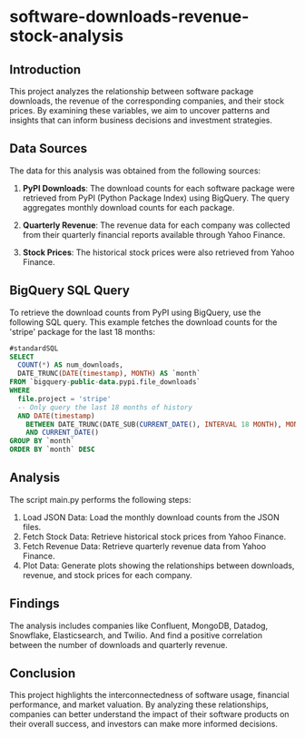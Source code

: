 # software-downloads-revenue-stock-analysis

## Introduction

This project analyzes the relationship between software package downloads, the revenue of the corresponding companies, and their stock prices. By examining these variables, we aim to uncover patterns and insights that can inform business decisions and investment strategies.

## Data Sources

The data for this analysis was obtained from the following sources:

1. **PyPI Downloads**: The download counts for each software package were retrieved from PyPI (Python Package Index) using BigQuery. The query aggregates monthly download counts for each package.

2. **Quarterly Revenue**: The revenue data for each company was collected from their quarterly financial reports available through Yahoo Finance.

3. **Stock Prices**: The historical stock prices were also retrieved from Yahoo Finance.

## BigQuery SQL Query

To retrieve the download counts from PyPI using BigQuery, use the following SQL query. This example fetches the download counts for the 'stripe' package for the last 18 months:

```sql
#standardSQL
SELECT
  COUNT(*) AS num_downloads,
  DATE_TRUNC(DATE(timestamp), MONTH) AS `month`
FROM `bigquery-public-data.pypi.file_downloads`
WHERE
  file.project = 'stripe'
  -- Only query the last 18 months of history
  AND DATE(timestamp)
    BETWEEN DATE_TRUNC(DATE_SUB(CURRENT_DATE(), INTERVAL 18 MONTH), MONTH)
    AND CURRENT_DATE()
GROUP BY `month`
ORDER BY `month` DESC
```
## Analysis

The script main.py performs the following steps:
1.	Load JSON Data: Load the monthly download counts from the JSON files.
2.	Fetch Stock Data: Retrieve historical stock prices from Yahoo Finance.
3.	Fetch Revenue Data: Retrieve quarterly revenue data from Yahoo Finance.
4.	Plot Data: Generate plots showing the relationships between downloads, revenue, and stock prices for each company.

## Findings

The analysis includes companies like Confluent, MongoDB, Datadog, Snowflake, Elasticsearch, and Twilio. 
And find a positive correlation between the number of downloads and quarterly revenue.

## Conclusion

This project highlights the interconnectedness of software usage, financial performance, and market valuation. By analyzing these relationships, companies can better understand the impact of their software products on their overall success, and investors can make more informed decisions.